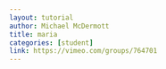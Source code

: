 ```yaml
---
layout: tutorial
author: Michael McDermott
title: maria
categories: [student]
link: https://vimeo.com/groups/764701
---
```

